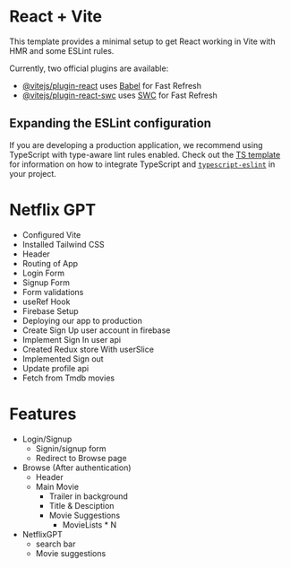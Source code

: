 # React + Vite

This template provides a minimal setup to get React working in Vite with HMR and some ESLint rules.

Currently, two official plugins are available:

- [@vitejs/plugin-react](https://github.com/vitejs/vite-plugin-react/blob/main/packages/plugin-react) uses [Babel](https://babeljs.io/) for Fast Refresh
- [@vitejs/plugin-react-swc](https://github.com/vitejs/vite-plugin-react/blob/main/packages/plugin-react-swc) uses [SWC](https://swc.rs/) for Fast Refresh

## Expanding the ESLint configuration

If you are developing a production application, we recommend using TypeScript with type-aware lint rules enabled. Check out the [TS template](https://github.com/vitejs/vite/tree/main/packages/create-vite/template-react-ts) for information on how to integrate TypeScript and [`typescript-eslint`](https://typescript-eslint.io) in your project.

# Netflix GPT

- Configured Vite
- Installed Tailwind CSS
- Header
- Routing of App
- Login Form
- Signup Form
- Form validations
- useRef Hook
- Firebase Setup
- Deploying our app to production
- Create Sign Up user account in firebase
- Implement Sign In user api
- Created Redux store With userSlice
- Implemented Sign out
- Update profile api
- Fetch from Tmdb movies

# Features

- Login/Signup
  - Signin/signup form
  - Redirect to Browse page
- Browse (After authentication)
  - Header
  - Main Movie
    - Trailer in background
    - Title & Desciption
    - Movie Suggestions
      - MovieLists \* N
- NetflixGPT
  - search bar
  - Movie suggestions

